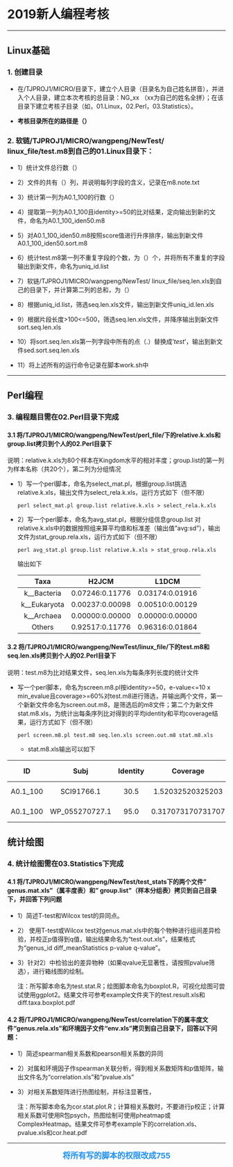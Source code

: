 # 2019新人编程考核

---

## Linux基础

### 1. 创建目录

- 在/TJPROJ1/MICRO/目录下，建立个人目录（目录名为自己姓名拼音），并进入个人目录，建立本次考核的总目录：NG_xx （xx为自己的姓名全拼）；在该目录下建立考核子目录（如，01.Linux，02.Perl，03.Statistics）。

- **考核目录所在的路径是（）**


### 2. 软链/TJPROJ1/MICRO/wangpeng/NewTest/ linux_file/test.m8到自己的01.Linux目录下：

- 1）统计文件总行数（）

- 2）文件的共有（）列，并说明每列字段的含义，记录在m8.note.txt

- 3）统计第一列为A0.1_100的行数（）

- 4）提取第一列为A0.1_100且identity>=50的比对结果，定向输出到新的文件，命名为A0.1_100_iden50.m8

- 5）对A0.1_100_iden50.m8按照score值进行升序排序，输出到新文件A0.1_100_iden50.sort.m8

- 6）统计test.m8第一列不重复字段的个数，为（）个，并将所有不重复的字段输出到新文件，命名为uniq_id.list

- 7）软链/TJPROJ1/MICRO/wangpeng/NewTest/ linux_file/seq.len.xls到自己的目录下，并计算第二列的总和，为（）

- 8）根据uniq_id.list，筛选seq.len.xls文件，输出到新文件uniq_id.len.xls

- 9）根据片段长度>100<=500，筛选seq.len.xls文件，并降序输出到新文件sort.seq.len.xls

- 10）将sort.seq.len.xls第一列字段中所有的点（.）替换成’_test_’，输出到新文件sed.sort.seq.len.xls

- 11）将上述所有的运行命令记录在脚本work.sh中


---

## Perl编程

### 3. 编程题目需在02.Perl目录下完成
 
#### 3.1 将/TJPROJ1/MICRO/wangpeng/NewTest/perl_file/下的relative.k.xls和group.list拷贝到个人的02.Perl目录下

 说明：relative.k.xls为80个样本在Kingdom水平的相对丰度；group.list的第一列为样本名称（共20个），第二列为分组情况

- 1）写一个perl脚本，命名为select_mat.pl，根据group.list挑选relative.k.xls，输出文件为select_rela.k.xls，运行方式如下（但不限）
    
    ``` perl select_mat.pl group.list relative.k.xls > select_rela.k.xls ```


- 2）写一个perl脚本，命名为avg_stat.pl，根据分组信息group.list 对relative.k.xls中的数据按照组来算平均值和标准差（输出值”avg:sd”），输出文件为stat_group.rela.xls，运行方式如下（但不限）
    
    ```perl avg_stat.pl group.list relative.k.xls > stat_group.rela.xls ```
   
  输出如下
    
  Taxa | H2JCM | L1DCM
  :-: | :-: | :-: 
  k__Bacteria | 0.07246:0.11776 | 0.03174:0.01916
  k__Eukaryota | 0.00237:0.00098 | 0.00510:0.00129
  k__Archaea | 0.00000:0.00000 | 0.00000:0.00000
  Others | 0.92517:0.11776 | 0.96316:0.01864
 
 
#### 3.2 将/TJPROJ1/MICRO/wangpeng/NewTest/linux_file/下的test.m8和seq.len.xls拷贝到个人的02.Perl目录下

 说明：test.m8为比对结果文件，seq.len.xls为每条序列长度的统计文件
 
 - 写一个perl脚本，命名为screen.m8.pl按identity>=50，e-value<=10 x min_evalue且coverage>=60%对test.m8进行筛选，并输出两个文件，第一个新新文件命名为screen.out.m8，是筛选后的m8文件；第二个为新文件stat.m8.xls，为统计出每条序列比对得到的平均identity和平均coverage结果，运行方式如下（但不限）
   
   ```perl screen.m8.pl test.m8 seq.len.xls screen.out.m8 stat.m8.xls```

    - stat.m8.xls输出可以如下
    
ID | Subj	| Identity	| Coverage| E-value | Min_evalue
:-: | :-: | :-: | :-: | :-: | :-:
A0.1_100| SCI91766.1	| 30.5	| 1.52032520325203	| 3.3e-07| 1.7e-12|
A0.1_100|WP_055270727.1|95.0|0.317073170731707|1.7e-13|1.7e-12|
## 统计绘图

### 4. 统计绘图需在03.Statistics下完成

#### 4.1 将/TJPROJ1/MICRO/wangpeng/NewTest/test_stats下的两个文件” genus.mat.xls”（属丰度表）和” group.list”（样本分组表）拷贝到自己目录下，并回答下列问题

- 1）简述T-test和Wilcox test的异同点。
    
- 2） 使用T-test或Wilcox test对genus.mat.xls中的每个物种进行组间差异检验，并校正p值得到q值，输出结果命名为“test.out.xls”，结果格式为“genus_id  diff_meanStatistics  p-value  q-value”。
    
- 3）针对2）中检验出的差异物种（如果qvalue无显著性，请按照pvalue筛选），进行箱线图的绘制。
    
    注：所写脚本命名为test.stat.R；绘图脚本命名为boxplot.R，可视化绘图可尝试使用ggplot2。结果文件可参考example文件夹下的test.result.xls和diff.taxa.boxplot.pdf
       
#### 4.2 将/TJPROJ1/MICRO/wangpeng/NewTest/correlation下的属丰度文件“genus.rela.xls”和环境因子文件“env.xls”拷贝到自己目录下，回答以下问题：

- 1）简述spearman相关系数和pearson相关系数的异同
    
- 2）对属和环境因子作spearman关联分析，得到相关系数矩阵和p值矩阵，输出文件名为“correlation.xls”和“pvalue.xls”
    
- 3）对相关系数矩阵进行热图绘制，并标注显著性，
    
    注：所写脚本命名为cor.stat.plot.R；计算相关系数时，不要进行p校正；计算相关系数可使用R包psych，热图绘制可使用pheatmap或ComplexHeatmap。结果文件可参考example下的correlation.xls、pvalue.xls和cor.heat.pdf
 
---

**<center> <font color=#1E90FF size=4.5> 将所有写的脚本的权限改成755 </font> </center>**


